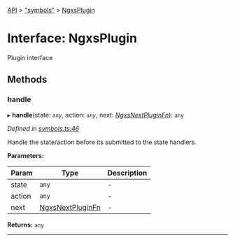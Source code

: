 [API](../README.md) > ["symbols"](../modules/_symbols_.md) > [NgxsPlugin](../interfaces/_symbols_.ngxsplugin.md)

# Interface: NgxsPlugin

Plugin interface

## Methods
<a id="handle"></a>

###  handle

▸ **handle**(state: *`any`*, action: *`any`*, next: *[NgxsNextPluginFn](../modules/_symbols_.md#ngxsnextpluginfn)*): `any`

*Defined in [symbols.ts:46](https://github.com/amcdnl/ngxs/blob/bb9eb5a/packages/store/src/symbols.ts#L46)*

Handle the state/action before its submitted to the state handlers.

**Parameters:**

| Param | Type | Description |
| ------ | ------ | ------ |
| state | `any`   |  - |
| action | `any`   |  - |
| next | [NgxsNextPluginFn](../modules/_symbols_.md#ngxsnextpluginfn)   |  - |

**Returns:** `any`

___


